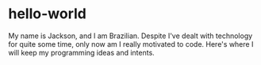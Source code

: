 # hello-world

My name is Jackson, and I am Brazilian.
Despite I've dealt with technology for quite some time, only now am I really motivated to code.
Here's where I will keep my programming ideas and intents.
